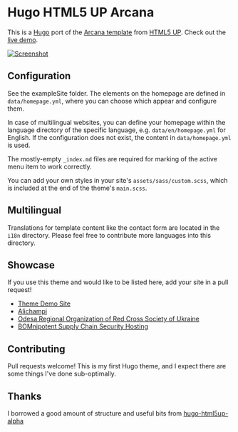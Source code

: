 # Hugo HTML5 UP Arcana

This is a [Hugo](https://gohugo.io/) port of the
[Arcana template](https://html5up.net/arcana) from
[HTML5 UP](https://html5up.net/).
Check out the [live demo](https://sec.gd/hugo/themes/arcana/).

[![Screenshot](https://raw.githubusercontent.com/half-duplex/hugo-arcana/main/images/tn.png)](https://raw.githubusercontent.com/half-duplex/hugo-arcana/main/images/screenshot.png)

## Configuration
See the exampleSite folder. The elements on the homepage are defined in
`data/homepage.yml`, where you can choose which appear and configure them.

In case of multilingual websites, you can define your homepage within
the language directory of the specific language,
e.g. `data/en/homepage.yml` for English.
If the configuration does not exist, the content in `data/homepage.yml` is used.

The mostly-empty `_index.md` files are required for marking of the active menu
item to work correctly.

You can add your own styles in your site's `assets/sass/custom.scss`, which is
included at the end of the theme's `main.scss`.

## Multilingual
Translations for template content like the contact form
are located in the `i18n` directory.
Please feel free to contribute more languages into this directory.

## Showcase
If you use this theme and would like to be listed here, add your site in a pull
request!
- [Theme Demo Site](https://sec.gd/hugo/themes/arcana/)
- [Alichampi](https://alichampi.com/)
- [Odesa Regional Organization of Red Cross Society of Ukraine](https://od.redcross.org.ua/)
- [BOMnipotent Supply Chain Security Hosting](https://www.bomnipotent.de)

## Contributing
Pull requests welcome! This is my first Hugo theme, and I expect there are some
things I've done sub-optimally.

## Thanks
I borrowed a good amount of structure and useful bits from
[hugo-html5up-alpha](https://github.com/dewittn/hugo-html5up-alpha)
